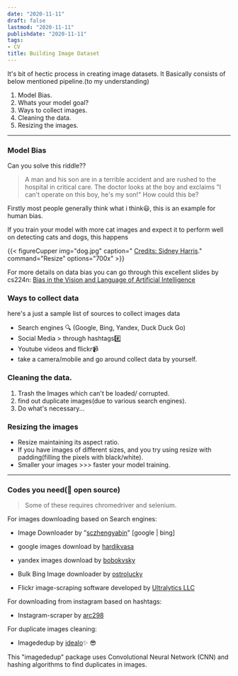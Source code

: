 ```yaml
---
date: "2020-11-11"
draft: false
lastmod: "2020-11-11"
publishdate: "2020-11-11"
tags:
- CV
title: Building Image Dataset
---
```


It's bit of hectic process in creating image datasets. It Basically consists of below mentioned pipeline.(to my understanding)

1. Model Bias.
2. Whats your model goal?
3. Ways to collect images.
4. Cleaning the data.
5. Resizing the images.

-----


### Model Bias

 Can you solve this riddle??

 >A man and his son are in a terrible accident and are rushed to the hospital in critical care. The doctor looks at the boy and exclaims "I can't operate on this boy, he's my son!" How could this be?


Firstly most people generally think what i think😃, this is an example for human bias.

If you train your model with more cat images and expect it to perform well on detecting cats and dogs, this happens

{{< figureCupper
img="dog.jpg" 
caption=" [Credits: Sidney Harris](http://www.sciencecartoonsplus.com/index.php)." 
command="Resize" 
options="700x" >}}


For more details on data bias you can go through this excellent slides by cs224n: [Bias in the Vision and Language of Artificial Intelligence](https://web.stanford.edu/class/archive/cs/cs224n/cs224n.1194/slides/cs224n-2019-lecture19-bias.pdf)



### Ways to collect data
here's a just a sample list of sources to collect images data

* Search engines 🔍
(Google, Bing, Yandex, Duck Duck Go)
* Social Media > through hashtags#️⃣
* Youtube videos and flickr📹
* take a camera/mobile and go around collect data by yourself.

### Cleaning the data. 
1. Trash the Images which can't be loaded/ corrupted.
2. find out duplicate images(due to various search engines).
3. Do what's necessary...

### Resizing the images

* Resize maintaining its aspect ratio. 
* If you have images of different sizes, and you try using resize with padding(filling the pixels with black/white).
* Smaller your images >>> faster your model training.


----


### Codes you need(💪 open source)

> Some of these requires chromedriver and selenium.

For images downloading based on Search engines:
* Image Downloader by "[sczhengyabin](https://github.com/sczhengyabin/Image-Downloader)"  [google | bing]

* google images download by [hardikvasa](https://github.com/hardikvasa/google-images-download)

* yandex images download by [bobokvsky](https://github.com/bobokvsky/yandex-images-download)

* Bulk Bing Image downloader by [ostrolucky](https://github.com/ostrolucky/Bulk-Bing-Image-downloader)

* Flickr image-scraping software developed by [Ultralytics LLC](https://github.com/ultralytics/flickr_scraper)


For downloading from instagram based on hashtags:
* Instagram-scraper by [arc298](https://github.com/arc298/instagram-scraper)



For duplicate images cleaning:
* Imagededup by [idealo](https://github.com/idealo/imagededup)✨ 😎

This "imagededup" package uses Convolutional Neural Network (CNN) and hashing algorithms to find duplicates in images.